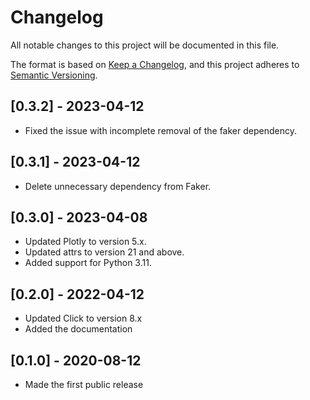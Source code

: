 # Changelog

All notable changes to this project will be documented in this file.

The format is based on [Keep a Changelog](https://keepachangelog.com/en/1.0.0/),
and this project adheres to [Semantic Versioning](https://semver.org/spec/v2.0.0.html).

## [0.3.2] - 2023-04-12

- Fixed the issue with incomplete removal of the faker dependency.

## [0.3.1] - 2023-04-12

- Delete unnecessary dependency from Faker.

## [0.3.0] - 2023-04-08

- Updated Plotly to version 5.x.
- Updated attrs to version 21 and above.
- Added support for Python 3.11.

## [0.2.0] - 2022-04-12

- Updated Click to version 8.x
- Added the documentation


## [0.1.0] - 2020-08-12

- Made the first public release
